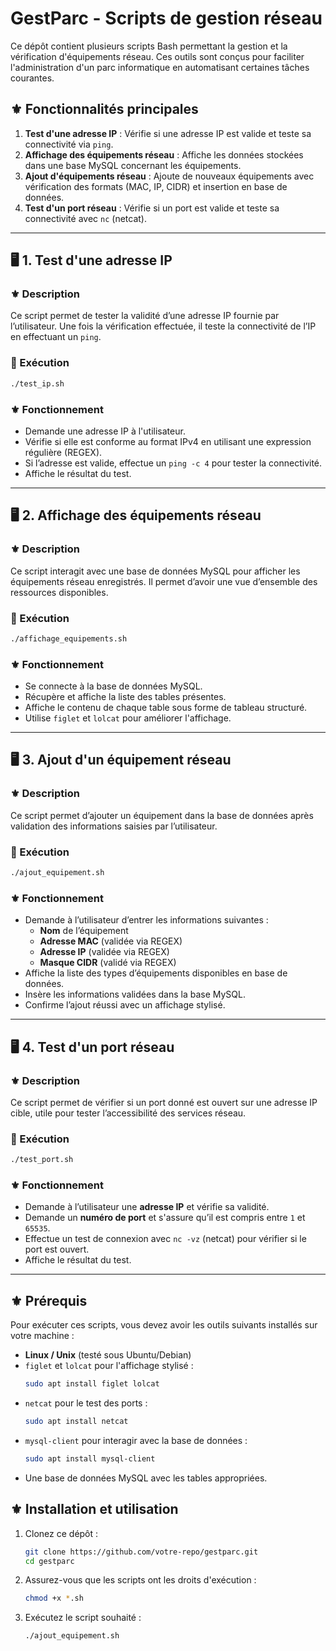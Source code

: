 # GestParc - Scripts de gestion réseau

Ce dépôt contient plusieurs scripts Bash permettant la gestion et la vérification d'équipements réseau. Ces outils sont conçus pour faciliter l'administration d'un parc informatique en automatisant certaines tâches courantes.

## ⚜️ Fonctionnalités principales

1. **Test d'une adresse IP** : Vérifie si une adresse IP est valide et teste sa connectivité via `ping`.
2. **Affichage des équipements réseau** : Affiche les données stockées dans une base MySQL concernant les équipements.
3. **Ajout d'équipements réseau** : Ajoute de nouveaux équipements avec vérification des formats (MAC, IP, CIDR) et insertion en base de données.
4. **Test d'un port réseau** : Vérifie si un port est valide et teste sa connectivité avec `nc` (netcat).

---

## 🖥️ 1. Test d'une adresse IP

### ⚜️ Description
Ce script permet de tester la validité d’une adresse IP fournie par l’utilisateur. Une fois la vérification effectuée, il teste la connectivité de l’IP en effectuant un `ping`.

### 📜 Exécution
```bash
./test_ip.sh
```

### ⚜️ Fonctionnement
- Demande une adresse IP à l'utilisateur.
- Vérifie si elle est conforme au format IPv4 en utilisant une expression régulière (REGEX).
- Si l’adresse est valide, effectue un `ping -c 4` pour tester la connectivité.
- Affiche le résultat du test.

---

## 🖥️ 2. Affichage des équipements réseau

### ⚜️ Description
Ce script interagit avec une base de données MySQL pour afficher les équipements réseau enregistrés. Il permet d’avoir une vue d’ensemble des ressources disponibles.

### 📜 Exécution
```bash
./affichage_equipements.sh
```

### ⚜️ Fonctionnement
- Se connecte à la base de données MySQL.
- Récupère et affiche la liste des tables présentes.
- Affiche le contenu de chaque table sous forme de tableau structuré.
- Utilise `figlet` et `lolcat` pour améliorer l'affichage.

---

## 🖥️ 3. Ajout d'un équipement réseau

### ⚜️ Description
Ce script permet d’ajouter un équipement dans la base de données après validation des informations saisies par l’utilisateur.

### 📜 Exécution
```bash
./ajout_equipement.sh
```

### ⚜️ Fonctionnement
- Demande à l’utilisateur d’entrer les informations suivantes :
  - **Nom** de l’équipement
  - **Adresse MAC** (validée via REGEX)
  - **Adresse IP** (validée via REGEX)
  - **Masque CIDR** (validé via REGEX)
- Affiche la liste des types d’équipements disponibles en base de données.
- Insère les informations validées dans la base MySQL.
- Confirme l’ajout réussi avec un affichage stylisé.

---

## 🖥️ 4. Test d'un port réseau

### ⚜️ Description
Ce script permet de vérifier si un port donné est ouvert sur une adresse IP cible, utile pour tester l’accessibilité des services réseau.

### 📜 Exécution
```bash
./test_port.sh
```

### ⚜️ Fonctionnement
- Demande à l’utilisateur une **adresse IP** et vérifie sa validité.
- Demande un **numéro de port** et s'assure qu’il est compris entre `1` et `65535`.
- Effectue un test de connexion avec `nc -vz` (netcat) pour vérifier si le port est ouvert.
- Affiche le résultat du test.

---

## ⚜️ Prérequis
Pour exécuter ces scripts, vous devez avoir les outils suivants installés sur votre machine :

- **Linux / Unix** (testé sous Ubuntu/Debian)
- `figlet` et `lolcat` pour l'affichage stylisé :
  ```bash
  sudo apt install figlet lolcat
  ```
- `netcat` pour le test des ports :
  ```bash
  sudo apt install netcat
  ```
- `mysql-client` pour interagir avec la base de données :
  ```bash
  sudo apt install mysql-client
  ```
- Une base de données MySQL avec les tables appropriées.

## ⚜️ Installation et utilisation
1. Clonez ce dépôt :
   ```bash
   git clone https://github.com/votre-repo/gestparc.git
   cd gestparc
   ```
2. Assurez-vous que les scripts ont les droits d'exécution :
   ```bash
   chmod +x *.sh
   ```
3. Exécutez le script souhaité :
   ```bash
   ./ajout_equipement.sh
   ```
